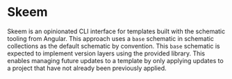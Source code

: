 # Skeem

Skeem is an opinionated CLI interface for templates built with the schematic
tooling from Angular. This approach uses a `base` schematic in schematic
collections as the default schematic by convention. This `base` schematic is
expected to implement version layers using the provided library. This enables
managing future updates to a template by only applying updates to a project
that have not already been previously applied.
